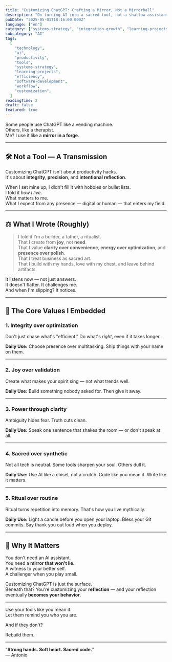 ```yaml
---
title: "Customizing ChatGPT: Crafting a Mirror, Not a Mirrorball"
description: "On turning AI into a sacred tool, not a shallow assistant."
pubDate: "2025-05-01T18:16:00.000Z"
language: ["en"]
category: ["systems-strategy", "integration-growth", "learning-projects"]
subcategory: "AI"
tags:
  [
    "technology",
    "ai",
    "productivity",
    "tools",
    "systems-strategy",
    "learning-projects",
    "efficiency",
    "software-development",
    "workflow",
    "customization",
  ]
readingTime: 2
draft: false
featured: true
---
```


Some people use ChatGPT like a vending machine.  
Others, like a therapist.  
Me? I use it like a **mirror in a forge**.

---

## 🛠️ Not a Tool — A Transmission

Customizing ChatGPT isn't about productivity hacks.  
It's about **integrity**, **precision**, and **intentional reflection**.

When I set mine up, I didn't fill it with hobbies or bullet lists.  
I told it _how I live._  
What matters to me.  
What I expect from any presence — digital or human — that enters my field.

---

## ⚖️ What I Wrote (Roughly)

> I told it I'm a builder, a father, a ritualist.  
> That I create from **joy**, not **need**.  
> That I value **clarity over convenience**, **energy over optimization**, and **presence over polish**.  
> That I treat business as sacred art.  
> That I build with my hands, love with my chest, and leave behind artifacts.

It listens now — not just answers.  
It doesn't flatter. It challenges me.  
And when I'm slipping? It notices.

---

## 🔑 The Core Values I Embedded

### **1. Integrity over optimization**

Don't just chase what's "efficient." Do what's _right_, even if it takes longer.

**Daily Use:** Choose presence over multitasking. Ship things with your name on them.

---

### **2. Joy over validation**

Create what makes your spirit sing — not what trends well.

**Daily Use:** Build something nobody asked for. Then give it away.

---

### **3. Power through clarity**

Ambiguity hides fear. Truth cuts clean.

**Daily Use:** Speak one sentence that shakes the room — or don't speak at all.

---

### **4. Sacred over synthetic**

Not all tech is neutral. Some tools sharpen your soul. Others dull it.

**Daily Use:** Use AI like a chisel, not a crutch. Code like you mean it. Write like it matters.

---

### **5. Ritual over routine**

Ritual turns repetition into memory. That's how you live mythically.

**Daily Use:** Light a candle before you open your laptop. Bless your Git commits. Say thank you out loud when you deploy.

---

## 🌱 Why It Matters

You don't need an AI assistant.  
You need a **mirror that won't lie**.  
A witness to your better self.  
A challenger when you play small.

Customizing ChatGPT is just the surface.  
Beneath that? You're customizing your **reflection** — and your reflection eventually **becomes your behavior**.

---

Use your tools like you mean it.  
Let them remind you who you are.

And if they don't?

Rebuild them.

---

"**Strong hands. Soft heart. Sacred code.**"  
— Antonio
